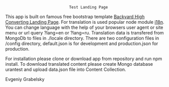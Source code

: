 								Test Landing Page

This app is built on famous free bootstrap template [Backyard High Converting Landing Page](https://shapebootstrap.net/item/1524948-backyard-high-converting-landing-page-template).
For translation is used popular node module [i18n](https://www.npmjs.com/package/i18n). 
You can change language with the help of your browsers user agent 
or site menu or url query ?lang=en or ?lang=ru. 
Translation data is transfered from MongoDb to files in ./locale directory. 
There are two configuration files in /config directory, default.json is for development and production.json for production.

For installation please clone or download app from repository and run npm install.
To download translated content please 
create Mongo database urantest and upload data.json file into Content Collection.

Evgeniy Grabelsky